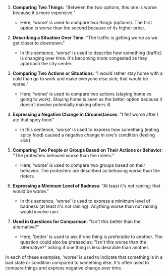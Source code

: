 1. **Comparing Two Things**: "Between the two options, this one is worse because it's more expensive."
   - Here, 'worse' is used to compare two things (options). The first option is worse than the second because of its higher price.

2. **Describing a Situation Over Time**: "The traffic is getting worse as we get closer to downtown."
   - In this sentence, 'worse' is used to describe how something (traffic) is changing over time. It's becoming more congested as they approach the city center.

3. **Comparing Two Actions or Situations**: "I would rather stay home with a cold than go to work and make everyone else sick; that would be worse."
   - Here, 'worse' is used to compare two actions (staying home vs going to work). Staying home is seen as the better option because it doesn't involve potentially making others ill.

4. **Expressing a Negative Change in Circumstances**: "I felt worse after I ate that spicy food."
   - In this sentence, 'worse' is used to express how something (eating spicy food) caused a negative change in one's condition (feeling sick).

5. **Comparing Two People or Groups Based on Their Actions or Behavior**: "The protesters behaved worse than the rioters."
   - Here, 'worse' is used to compare two groups based on their behavior. The protesters are described as behaving worse than the rioters.

6. **Expressing a Minimum Level of Badness**: "At least it's not raining; that would be worse."
   - In this sentence, 'worse' is used to express a minimum level of badness (at least it's not raining). Anything worse than not raining would involve rain.

7. **Used in Questions for Comparison**: "Isn't this better than the alternative?"
   - Here, 'better' is used to ask if one thing is preferable to another. The question could also be phrased as: "Isn't this worse than the alternative?" asking if one thing is less desirable than another.

In each of these examples, 'worse' is used to indicate that something is in a bad state or condition compared to something else. It's often used to compare things and express negative change over time.